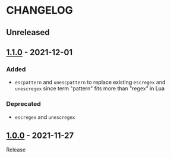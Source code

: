 # CHANGELOG
## Unreleased

## [1.1.0](../../compare/1.0.0..1.1.0) - 2021-12-01
### Added
- `escpattern` and `unescpattern` to replace existing `escregex` and `unescregex` since term "pattern" fits more than "regex" in Lua

### Deprecated
- `escregex` and `unescregex`

## [1.0.0](../../tree/1.0.0) - 2021-11-27
Release
